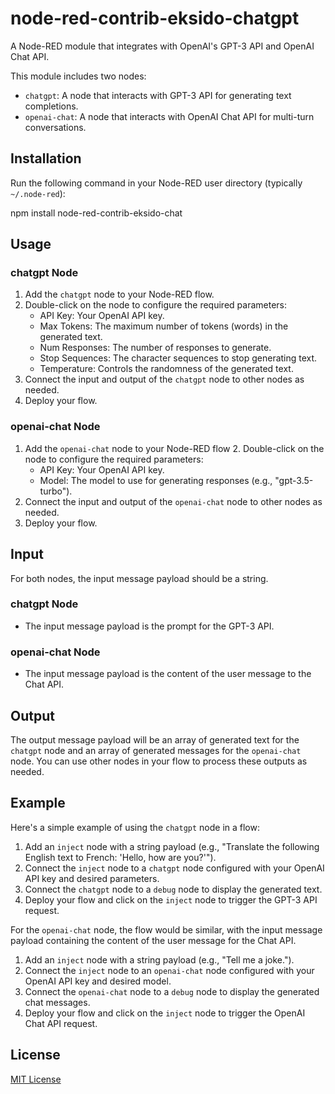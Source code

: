# node-red-contrib-eksido-chatgpt

A Node-RED module that integrates with OpenAI's GPT-3 API and OpenAI Chat API.

This module includes two nodes:
- `chatgpt`: A node that interacts with GPT-3 API for generating text completions.
- `openai-chat`: A node that interacts with OpenAI Chat API for multi-turn conversations.

## Installation

Run the following command in your Node-RED user directory (typically `~/.node-red`):

npm install node-red-contrib-eksido-chat



## Usage

### chatgpt Node

1. Add the `chatgpt` node to your Node-RED flow.
2. Double-click on the node to configure the required parameters:
   - API Key: Your OpenAI API key.
   - Max Tokens: The maximum number of tokens (words) in the generated text.
   - Num Responses: The number of responses to generate.
   - Stop Sequences: The character sequences to stop generating text.
   - Temperature: Controls the randomness of the generated text.
3. Connect the input and output of the `chatgpt` node to other nodes as needed.
4. Deploy your flow.

### openai-chat Node

1. Add the `openai-chat` node to your Node-RED flow 2. Double-click on the node to configure the required parameters:
   - API Key: Your OpenAI API key.
   - Model: The model to use for generating responses (e.g., "gpt-3.5-turbo").
3. Connect the input and output of the `openai-chat` node to other nodes as needed.
4. Deploy your flow.

## Input

For both nodes, the input message payload should be a string.

### chatgpt Node

- The input message payload is the prompt for the GPT-3 API.

### openai-chat Node

- The input message payload is the content of the user message to the Chat API.

## Output

The output message payload will be an array of generated text for the `chatgpt` node and an array of generated messages for the `openai-chat` node. You can use other nodes in your flow to process these outputs as needed.

## Example

Here's a simple example of using the `chatgpt` node in a flow:

1. Add an `inject` node with a string payload (e.g., "Translate the following English text to French: 'Hello, how are you?'").
2. Connect the `inject` node to a `chatgpt` node configured with your OpenAI API key and desired parameters.
3. Connect the `chatgpt` node to a `debug` node to display the generated text.
4. Deploy your flow and click on the `inject` node to trigger the GPT-3 API request.

For the `openai-chat` node, the flow would be similar, with the input message payload containing the content of the user message for the Chat API.

1. Add an `inject` node with a string payload (e.g., "Tell me a joke.").
2. Connect the `inject` node to an `openai-chat` node configured with your OpenAI API key and desired model.
3. Connect the `openai-chat` node to a `debug` node to display the generated chat messages.
4. Deploy your flow and click on the `inject` node to trigger the OpenAI Chat API request.
## License

[MIT License](LICENSE.md)